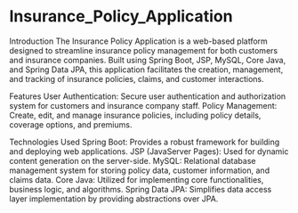 # Insurance_Policy_Application

Introduction
The Insurance Policy Application is a web-based platform designed to streamline insurance policy management for both customers and insurance companies. Built using Spring Boot, JSP, MySQL, Core Java, and Spring Data JPA, this application facilitates the creation, management, and tracking of insurance policies, claims, and customer interactions.

Features
User Authentication: Secure user authentication and authorization system for customers and insurance company staff.
Policy Management: Create, edit, and manage insurance policies, including policy details, coverage options, and premiums.

Technologies Used
Spring Boot: Provides a robust framework for building and deploying web applications.
JSP (JavaServer Pages): Used for dynamic content generation on the server-side.
MySQL: Relational database management system for storing policy data, customer information, and claims data.
Core Java: Utilized for implementing core functionalities, business logic, and algorithms.
Spring Data JPA: Simplifies data access layer implementation by providing abstractions over JPA.
